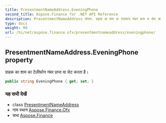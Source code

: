 ```yaml
---
title: PresentmentNameAddress.EveningPhone
second_title: Aspose.Finance for .NET API Reference
description: PresentmentNameAddress संपत्त. ग्रहक क शम क टेलफन नंबर प्रप्त य सेट करत है
type: docs
weight: 90
url: /hi/net/aspose.finance.ofx/presentmentnameaddress/eveningphone/
---
```

## PresentmentNameAddress.EveningPhone property

ग्राहक का शाम का टेलीफोन नंबर प्राप्त या सेट करता है।

```csharp
public string EveningPhone { get; set; }
```

### यह सभी देखें

* class [PresentmentNameAddress](../)
* नाम स्थान [Aspose.Finance.Ofx](../../presentmentnameaddress/)
* सभा [Aspose.Finance](../../../)


